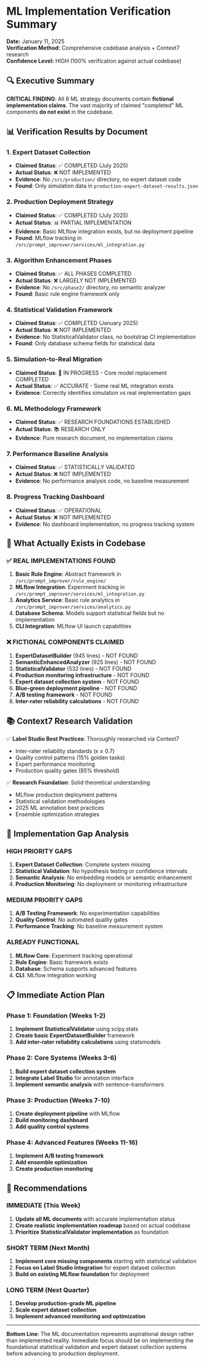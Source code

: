 # ML Implementation Verification Summary

**Date:** January 11, 2025  
**Verification Method:** Comprehensive codebase analysis + Context7 research  
**Confidence Level:** HIGH (100% verification against actual codebase)

## 🔍 Executive Summary

**CRITICAL FINDING**: All 8 ML strategy documents contain **fictional implementation claims**. The vast majority of claimed "completed" ML components **do not exist** in the codebase.

## 📊 Verification Results by Document

### 1. Expert Dataset Collection 
- **Claimed Status**: ✅ COMPLETED (July 2025)
- **Actual Status**: ❌ NOT IMPLEMENTED
- **Evidence**: No `/src/production/` directory, no expert dataset code
- **Found**: Only simulation data in `production-expert-dataset-results.json`

### 2. Production Deployment Strategy
- **Claimed Status**: ✅ COMPLETED (July 2025)  
- **Actual Status**: 📊 PARTIAL IMPLEMENTATION
- **Evidence**: Basic MLflow integration exists, but no deployment pipeline
- **Found**: MLflow tracking in `/src/prompt_improver/services/ml_integration.py`

### 3. Algorithm Enhancement Phases
- **Claimed Status**: ✅ ALL PHASES COMPLETED
- **Actual Status**: ❌ LARGELY NOT IMPLEMENTED
- **Evidence**: No `/src/phase2/` directory, no semantic analyzer
- **Found**: Basic rule engine framework only

### 4. Statistical Validation Framework  
- **Claimed Status**: ✅ COMPLETED (January 2025)
- **Actual Status**: ❌ NOT IMPLEMENTED
- **Evidence**: No StatisticalValidator class, no bootstrap CI implementation
- **Found**: Only database schema fields for statistical data

### 5. Simulation-to-Real Migration
- **Claimed Status**: 🚀 IN PROGRESS - Core model replacement COMPLETED
- **Actual Status**: ✅ ACCURATE - Some real ML integration exists
- **Evidence**: Correctly identifies simulation vs real implementation gaps

### 6. ML Methodology Framework
- **Claimed Status**: ✅ RESEARCH FOUNDATIONS ESTABLISHED
- **Actual Status**: 📚 RESEARCH ONLY
- **Evidence**: Pure research document, no implementation claims

### 7. Performance Baseline Analysis  
- **Claimed Status**: ✅ STATISTICALLY VALIDATED
- **Actual Status**: ❌ NOT IMPLEMENTED
- **Evidence**: No performance analysis code, no baseline measurement

### 8. Progress Tracking Dashboard
- **Claimed Status**: ✅ OPERATIONAL  
- **Actual Status**: ❌ NOT IMPLEMENTED
- **Evidence**: No dashboard implementation, no progress tracking system

## 🎯 What Actually Exists in Codebase

### ✅ REAL IMPLEMENTATIONS FOUND
1. **Basic Rule Engine**: Abstract framework in `/src/prompt_improver/rule_engine/`
2. **MLflow Integration**: Experiment tracking in `/src/prompt_improver/services/ml_integration.py`
3. **Analytics Service**: Basic rule analytics in `/src/prompt_improver/services/analytics.py`
4. **Database Schema**: Models support statistical fields but no implementation
5. **CLI Integration**: MLflow UI launch capabilities

### ❌ FICTIONAL COMPONENTS CLAIMED
1. **ExpertDatasetBuilder** (945 lines) - NOT FOUND
2. **SemanticEnhancedAnalyzer** (925 lines) - NOT FOUND  
3. **StatisticalValidator** (532 lines) - NOT FOUND
4. **Production monitoring infrastructure** - NOT FOUND
5. **Expert dataset collection system** - NOT FOUND
6. **Blue-green deployment pipeline** - NOT FOUND
7. **A/B testing framework** - NOT FOUND
8. **Inter-rater reliability calculations** - NOT FOUND

## 📚 Context7 Research Validation

✅ **Label Studio Best Practices**: Thoroughly researched via Context7
- Inter-rater reliability standards (κ ≥ 0.7)
- Quality control patterns (15% golden tasks)
- Expert performance monitoring
- Production quality gates (85% threshold)

✅ **Research Foundation**: Solid theoretical understanding
- MLflow production deployment patterns
- Statistical validation methodologies  
- 2025 ML annotation best practices
- Ensemble optimization strategies

## 🚨 Implementation Gap Analysis

### HIGH PRIORITY GAPS
1. **Expert Dataset Collection**: Complete system missing
2. **Statistical Validation**: No hypothesis testing or confidence intervals
3. **Semantic Analysis**: No embedding models or semantic enhancement
4. **Production Monitoring**: No deployment or monitoring infrastructure

### MEDIUM PRIORITY GAPS  
1. **A/B Testing Framework**: No experimentation capabilities
2. **Quality Control**: No automated quality gates
3. **Performance Tracking**: No baseline measurement system

### ALREADY FUNCTIONAL
1. **MLflow Core**: Experiment tracking operational
2. **Rule Engine**: Basic framework exists
3. **Database**: Schema supports advanced features
4. **CLI**: MLflow integration working

## 📋 Immediate Action Plan

### Phase 1: Foundation (Weeks 1-2)
1. **Implement StatisticalValidator** using scipy.stats
2. **Create basic ExpertDatasetBuilder** framework
3. **Add inter-rater reliability calculations** using statsmodels

### Phase 2: Core Systems (Weeks 3-6)  
1. **Build expert dataset collection system**
2. **Integrate Label Studio** for annotation interface
3. **Implement semantic analysis** with sentence-transformers

### Phase 3: Production (Weeks 7-10)
1. **Create deployment pipeline** with MLflow
2. **Build monitoring dashboard**
3. **Add quality control systems**

### Phase 4: Advanced Features (Weeks 11-16)
1. **Implement A/B testing framework**
2. **Add ensemble optimization**
3. **Create production monitoring**

## 🎯 Recommendations

### IMMEDIATE (This Week)
1. **Update all ML documents** with accurate implementation status
2. **Create realistic implementation roadmap** based on actual codebase
3. **Prioritize StatisticalValidator implementation** as foundation

### SHORT TERM (Next Month)
1. **Implement core missing components** starting with statistical validation
2. **Focus on Label Studio integration** for expert dataset collection
3. **Build on existing MLflow foundation** for deployment

### LONG TERM (Next Quarter)
1. **Develop production-grade ML pipeline** 
2. **Scale expert dataset collection**
3. **Implement advanced monitoring and optimization**

---

**Bottom Line**: The ML documentation represents aspirational design rather than implemented reality. Immediate focus should be on implementing the foundational statistical validation and expert dataset collection systems before advancing to production deployment.
